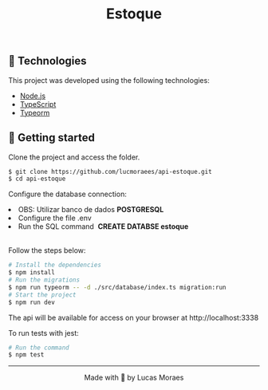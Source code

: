 <h1 align="center">
    Estoque
</h1>

<br>

## 🧪 Technologies
This project was developed using the following technologies:

- [Node.js](https://nodejs.org)
- [TypeScript](https://www.typescriptlang.org/)
- [Typeorm](https://typeorm.io/)


## 🚀 Getting started

Clone the project and access the folder.

```bash
$ git clone https://github.com/lucmoraees/api-estoque.git
$ cd api-estoque
```

Configure the database connection:
<br>
<li>OBS: Utilizar banco de dados <b>POSTGRESQL</b></li>
<li>Configure the file .env</li>
<li>Run the SQL command&nbsp;&nbsp;<b>CREATE DATABSE estoque</b></li>
<br>

Follow the steps below:
```bash
# Install the dependencies
$ npm install
# Run the migrations
$ npm run typeorm -- -d ./src/database/index.ts migration:run
# Start the project
$ npm run dev
```
The api will be available for access on your browser at http://localhost:3338

To run tests with jest:
```bash
# Run the command
$ npm test
```

---

<p align="center">Made with 💜 by Lucas Moraes</p>
